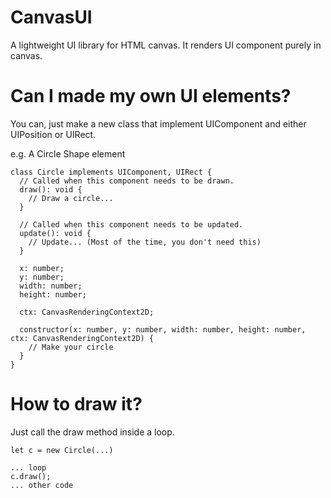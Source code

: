 # CanvasUI
A lightweight UI library for HTML canvas. It renders UI component purely in canvas.

# Can I made my own UI elements?
You can, just make a new class that implement UIComponent and either UIPosition or UIRect.

e.g. A Circle Shape element
```
class Circle implements UIComponent, UIRect {
  // Called when this component needs to be drawn.
  draw(): void {
    // Draw a circle...
  }

  // Called when this component needs to be updated.
  update(): void {
    // Update... (Most of the time, you don't need this)
  }
  
  x: number;
  y: number;
  width: number;
  height: number;

  ctx: CanvasRenderingContext2D;
  
  constructor(x: number, y: number, width: number, height: number, ctx: CanvasRenderingContext2D) {
    // Make your circle
  }
}
```

# How to draw it?
Just call the draw method inside a loop.

```
let c = new Circle(...)

... loop
c.draw();
... other code
